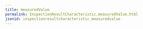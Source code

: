 ```yaml
---
title: measuredValue
permalink: InspectionResultCharacteristic.measuredValue.html
jsonid: inspectionresultcharacteristic_measuredvalue
---
```

